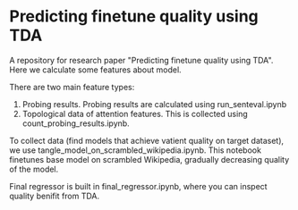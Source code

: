 # Predicting finetune quality using TDA

A repository for research paper "Predicting finetune quality using TDA". Here we calculate some features about model.

There are two main feature types: 

1. Probing results. Probing results are calculated using run_senteval.ipynb
2. Topological data of attention features. This is collected using count_probing_results.ipynb.

To collect data (find models that achieve vatient quality on target dataset), we use tangle_model_on_scrambled_wikipedia.ipynb. This notebook finetunes base model on scrambled Wikipedia, gradually decreasing quality of the model.

Final regressor is built in final_regressor.ipynb, where you can inspect quality benifit from TDA.
